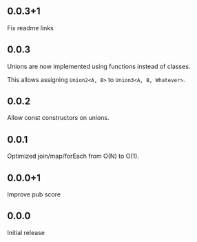 ## 0.0.3+1

Fix readme links

## 0.0.3

Unions are now implemented using functions instead of classes.

This allows assigning `Union2<A, B>` to `Union3<A, B, Whatever>`.

## 0.0.2

Allow const constructors on unions.

## 0.0.1

Optimized join/map/forEach from O(N) to O(1).

## 0.0.0+1

Improve pub score

## 0.0.0

Initial release

